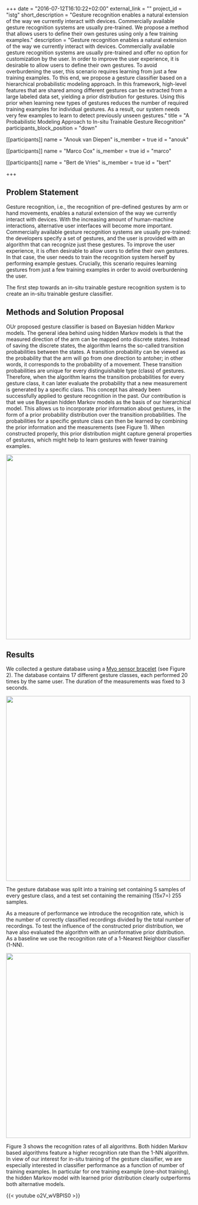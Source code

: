 +++
date = "2016-07-12T16:10:22+02:00"
external_link = ""
project_id = "istg"
short_description = "Gesture recognition enables a natural extension of the way we currently interact with devices. Commercially available gesture recognition systems are usually pre-trained. We propose a method that allows users to define their own gestures using only a few training examples."
description = "Gesture recognition enables a natural extension of the way we currently interact with devices. Commercially available gesture recognition systems are usually pre-trained and offer no option for customization by the user. In order to improve the user experience, it is desirable to allow users to define their own gestures. To avoid overburdening the user, this scenario requires learning from just a few training examples. To this end, we propose a gesture classifier based on a hierarchical probabilistic modeling approach. In this framework, high-level features that are shared among different gestures can be extracted from a large labeled data set, yielding a prior distribution for gestures. Using this prior when learning new types of gestures reduces the number of required training examples for individual gestures. As a result, our system needs very few examples to learn to detect previously unseen gestures."
title = "A Probabilistic Modeling Approach to In-situ Trainable Gesture Recognition"
participants_block_position = "down"


[[participants]]
    name = "Anouk van Diepen"
    is_member = true
    id = "anouk"

[[participants]]
    name = "Marco Cox"
    is_member = true
    id = "marco"

[[participants]]
    name = "Bert de Vries"
    is_member = true
    id = "bert"

+++


## Problem Statement

Gesture recognition, i.e., the recognition of pre-defined gestures by arm or hand movements, enables a natural extension of the way we currently interact with devices. With the increasing amount of human-machine interactions, alternative user interfaces will become more important. 
Commercially available gesture recognition systems are usually pre-trained: the developers specify a set of gestures, and the user is provided with an algorithm that can recognize just these gestures. To improve the user experience, it is often desirable to allow users to define their own gestures. In that case, the user needs to train the recognition system herself by performing example gestues. Crucially, this scenario requires learning gestures from just a few training examples in order to avoid overburdening the user.

The first step towards an in-situ trainable gesture recognition system is to create an in-situ trainable gesture classifier.


## Methods and Solution Proposal

OUr proposed gesture classifier is based on Bayesian hidden Markov models. The general idea behind using hidden Markov models is that the measured direction of the arm can be mapped onto discrete states. Instead of saving the discrete states, the algorithm learns the so-called transition probabilities between the states. A transition probability can be viewed as the probability that the arm will go from one direction to antoher; in other words, it corresponds to the probability of a movement. These transition probabilities are unique for every distinguishable type (class) of gestures. Therefore, when the algorithm learns the transition probabilities for every gesture class, it can later evaluate the probability that a new measurement is generated by a specific class. This concept has already been successfully applied to gesture recognition in the past. Our contribution is that we use Bayesian hidden Markov models as the basis of our hierarchical model. This allows us to incorporate prior information about gestures, in the form of a prior probability distribution over the transition probabilities. The probabilities for a specific gesture class can then be learned by combining the prior information and the measurements (see Figure 1). When constructed properly, this prior distribution might capture general properties of gestures, which might help to learn gestures with fewer training examples.

<img src="/img/projects/ISTG/hierarchicalmodel.png" width="500px">


## Results

We collected a gesture database using a [Myo sensor bracelet](https://www.myo.com/) (see Figure 2). The database contains 17 different gesture classes, each performed 20 times by the same user. The duration of the measurements was fixed to 3 seconds.


<img src="/img/projects/ISTG/myobracelet.jpg" width="500px">

The gesture database was split into a training set containing 5 samples of every gesture class, and a test set containing the remaining (15x7=) 255 samples.

As a measure of performance we introduce the recognition rate, which is the number of correctly classified recordings divided by the total number of recordings.
To test the influence of the constructed prior distribution, we have also evaluated the algorithm with an uninformative prior distribution. As a baseline we use the recognition rate of a 1-Nearest Neighbor classifier (1-NN).


<img src="/img/projects/ISTG/RR_results2.png" width="500px">

Figure 3 shows the recognition rates of all algorithms. Both hidden Markov based algorithms feature a higher recognition rate than the 1-NN algorithm. In view of our interest for in-situ training of the gesture classifier, we are especially interested in classifier performance as a function of number of training examples. In particular for one training example (one-shot training), the hidden Markov model with learned prior distribution clearly outperforms both alternative models.

{{< youtube o2V_wVBPIS0 >}}